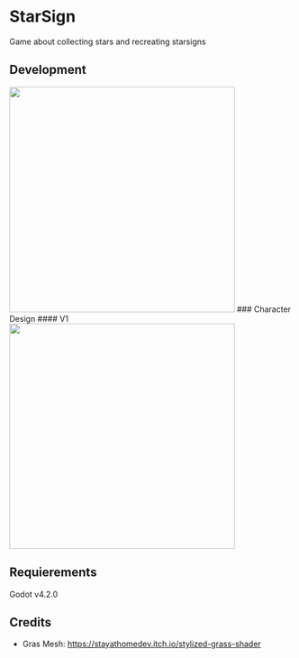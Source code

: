 # StarSign
Game about collecting stars and recreating starsigns

## Development
<img src="https://kiarar.moe/images/starsign/game2.png" width="400">
### Character Design
#### V1
<img src="https://kiarar.moe/images/starsign/porcelain.png" width="400">


## Requierements
Godot v4.2.0


## Credits
* Gras Mesh: https://stayathomedev.itch.io/stylized-grass-shader
